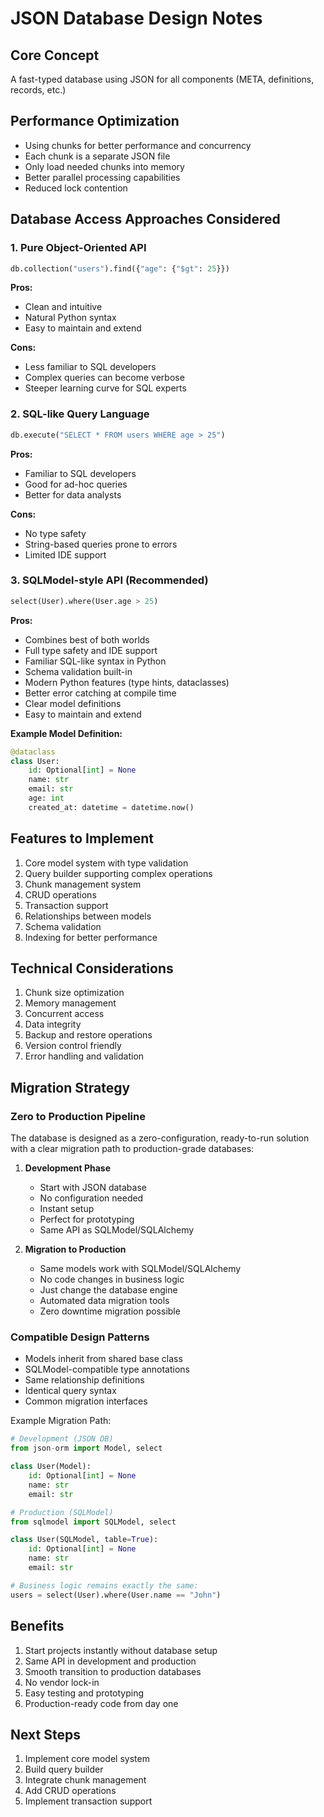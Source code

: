 # JSON Database Design Notes

## Core Concept
A fast-typed database using JSON for all components (META, definitions, records, etc.)

## Performance Optimization
- Using chunks for better performance and concurrency
- Each chunk is a separate JSON file
- Only load needed chunks into memory
- Better parallel processing capabilities
- Reduced lock contention

## Database Access Approaches Considered

### 1. Pure Object-Oriented API
```python
db.collection("users").find({"age": {"$gt": 25}})
```
**Pros:**
- Clean and intuitive
- Natural Python syntax
- Easy to maintain and extend

**Cons:**
- Less familiar to SQL developers
- Complex queries can become verbose
- Steeper learning curve for SQL experts

### 2. SQL-like Query Language
```python
db.execute("SELECT * FROM users WHERE age > 25")
```
**Pros:**
- Familiar to SQL developers
- Good for ad-hoc queries
- Better for data analysts

**Cons:**
- No type safety
- String-based queries prone to errors
- Limited IDE support

### 3. SQLModel-style API (Recommended)
```python
select(User).where(User.age > 25)
```
**Pros:**
- Combines best of both worlds
- Full type safety and IDE support
- Familiar SQL-like syntax in Python
- Schema validation built-in
- Modern Python features (type hints, dataclasses)
- Better error catching at compile time
- Clear model definitions
- Easy to maintain and extend

**Example Model Definition:**
```python
@dataclass
class User:
    id: Optional[int] = None
    name: str
    email: str
    age: int
    created_at: datetime = datetime.now()
```

## Features to Implement
1. Core model system with type validation
2. Query builder supporting complex operations
3. Chunk management system
4. CRUD operations
5. Transaction support
6. Relationships between models
7. Schema validation
8. Indexing for better performance

## Technical Considerations
1. Chunk size optimization
2. Memory management
3. Concurrent access
4. Data integrity
5. Backup and restore operations
6. Version control friendly
7. Error handling and validation

## Migration Strategy
### Zero to Production Pipeline
The database is designed as a zero-configuration, ready-to-run solution with a clear migration path to production-grade databases:

1. **Development Phase**
   - Start with JSON database
   - No configuration needed
   - Instant setup
   - Perfect for prototyping
   - Same API as SQLModel/SQLAlchemy

2. **Migration to Production**
   - Same models work with SQLModel/SQLAlchemy
   - No code changes in business logic
   - Just change the database engine
   - Automated data migration tools
   - Zero downtime migration possible

### Compatible Design Patterns
- Models inherit from shared base class
- SQLModel-compatible type annotations
- Same relationship definitions
- Identical query syntax
- Common migration interfaces

Example Migration Path:
```python
# Development (JSON DB)
from json-orm import Model, select

class User(Model):
    id: Optional[int] = None
    name: str
    email: str

# Production (SQLModel)
from sqlmodel import SQLModel, select

class User(SQLModel, table=True):
    id: Optional[int] = None
    name: str
    email: str

# Business logic remains exactly the same:
users = select(User).where(User.name == "John")
```

## Benefits
1. Start projects instantly without database setup
2. Same API in development and production
3. Smooth transition to production databases
4. No vendor lock-in
5. Easy testing and prototyping
6. Production-ready code from day one

## Next Steps
1. Implement core model system
2. Build query builder
3. Integrate chunk management
4. Add CRUD operations
5. Implement transaction support
